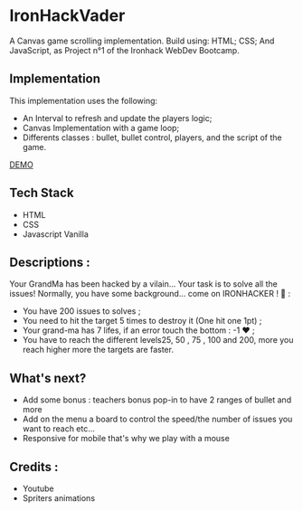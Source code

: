 
# IronHackVader
A Canvas game scrolling implementation. Build using: HTML; CSS; And JavaScript, as Project n°1 of the Ironhack WebDev Bootcamp.

## Implementation 
This implementation uses the following:

- An Interval to refresh and update the players logic;
- Canvas Implementation with a game loop;
- Differents classes : bullet, bullet control, players, and the script of the game.


[DEMO](https://jltp2c.github.io/gameWeek-PJ1-IRONHACK/)
        

## Tech Stack
- HTML
- CSS
- Javascript Vanilla


## Descriptions : 
Your GrandMa has been hacked by a vilain... Your task is to solve all the issues! Normally, you have some background... come on IRONHACKER ! 🚨 : 

- You have 200 issues to solves ;
- You need to hit the target 5 times to destroy it (One hit one 1pt) ;
- Your grand-ma has 7 lifes, if an error touch the bottom : -1 ❤️ ;
- You have to reach the different levels25, 50 , 75 , 100 and 200, more you reach higher more the targets are faster.

## What's next?

 - Add some bonus : teachers bonus pop-in to have 2 ranges of bullet and more
 - Add on the menu a board to control the speed/the number of issues you want to reach etc…
 - Responsive for mobile that's why we play with a mouse

## Credits :
- Youtube 
- Spriters animations


  

